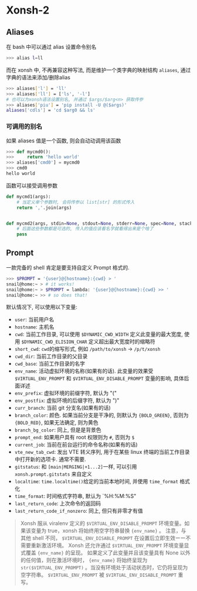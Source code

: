 > 

# Xonsh-2


## Aliases

在 bash 中可以通过 alias 设置命令别名
```bash
>>> alias l=ll
```

而在 xonsh 中, 不再兼容这种写法, 而是维护一个类字典的映射结构 `aliases`, 通过字典的语法来添加/删除alias
```bash
>>> aliases['l'] = 'll'
>>> aliases['ll'] = ['ls', '-l']
# 也可以为xonsh语法设置别名, 并通过 $args/$arg<n> 获取传参
>>> aliases['piu'] = 'pip install -U @($args)'
aliases['cdls'] = 'cd $arg0 && ls'
```

### 可调用的别名

如果 aliases 值是一个函数, 则会自动动调用该函数
```python
>>> def mycmd0():
>>>     return 'hello world'
>>> aliases['cmd0'] = mycmd0
>>> cmd0
hello world
```

函数可以接受调用参数
```python
def mycmd1(args):
    # 当定义单个参数时, 会将传参以 list[str] 的形式传入
    return ','.join(args)


def mycmd2(args, stdin=None, stdout=None, stderr=None, spec=None, stack=None):
    # 后面这些参数都是可选的, 传入的值应该看名字就看得出来是个啥了
    pass
```

## Prompt
一款完备的 shell 肯定是要支持自定义 Prompt 格式的.

```bash
>>> $PROMPT = '{user}@{hostname}:{cwd} > '
snail@home:~ > # it works!
snail@home:~ > $PROMPT = lambda: '{user}@{hostname}:{cwd} >> '
snail@home:~ >> # so does that!
```

默认情况下, 可以使用以下变量:

- `user`: 当前用户名
- `hostname`: 主机名
- `cwd`: 当前工作目录, 可以使用 `$DYNAMIC_CWD_WIDTH` 定义此变量的最大宽度, 使用 `$DYNAMIC_CWD_ELISION_CHAR` 定义超出最大宽度时的缩略符
- `short_cwd`: `cwd`的缩写形式, 例如 `/path/to/xonsh` -> `/p/t/xonsh`
- `cwd_dir`: 当前工作目录的父目录
- `cwd_base`: 当前工作目录的名字
- `env_name`: 活动虚拟环境的名称(如果有的话). 此变量的效果受 `$VIRTUAL_ENV_PROMPT` 和 `$VIRTUAL_ENV_DISABLE_PROMPT` 变量的影响, 具体后面详述
- `env_prefix`: 虚拟环境的前缀字符, 默认为 "("
- `env_postfix`: 虚拟环境的后缀字符, 默认为 ")"
- `curr_branch`: 当前 git 分支名(如果有的话)
- `branch_color`: 颜色. 如果当前分支是干净的, 则默认为 `{BOLD_GREEN}`, 否则为 `{BOLD_RED}`, 如果无法确定, 则为黄色
- `branch_bg_color`: 同上, 但是是背景色
- `prompt_end`: 如果用户具有 root 权限则为 `#`, 否则为 `$`
- `current_job`: 当前在前台运行的命令名称(如果有的话)
- `vte_new_tab_cwd`: 发出 VTE 转义序列, 用于在某些 linux 终端的当前工作目录中打开新的选项卡. 通常不需要.
- `gitstatus`: 和 `[main|MERGING|+1...2]`一样, 可以引用 `xonsh.prompt.gitstats` 来自定义
- `localtime`: `time.localtime()`给定的当前本地时间, 并使用 `time_format` 格式化
- `time_format`: 时间格式字符串, 默认为 `%H:%M:%S"
- `last_return_code`: 上次命令的返回码
- `last_return_code_if_nonzero`: 同上, 但只有非零才有值

> Xonsh 服从 viralenv 定义的 `$VIRTUAL_ENV_DISABLE_PROMPT` 环境变量。如果该变量为 true，xonsh 将始终用空字符串替换 `{env_name}` 。
> 注意，与其他 shell 不同， `$VIRTUAL_ENV_DISABLE_PROMPT` 在设置后立即生效ーー不需要重新激活环境。
> Xonsh 还允许通过 `$VIRTUAL_ENV_PROMPT` 环境变量显式覆盖 `{env_name}` 的呈现。
> 如果定义了此变量并且该变量具有 None 以外的任何值，则在激活环境时， `{env_name}` 将始终呈现为 `str($VIRTUAL_ENV_PROMPT)` 。当没有环境处于活动状态时，它仍将呈现为空字符串。 `$VIRTUAL_ENV_PROMPT` 被 `$VIRTUAL_ENV_DISABLE_PROMPT` 重写。

